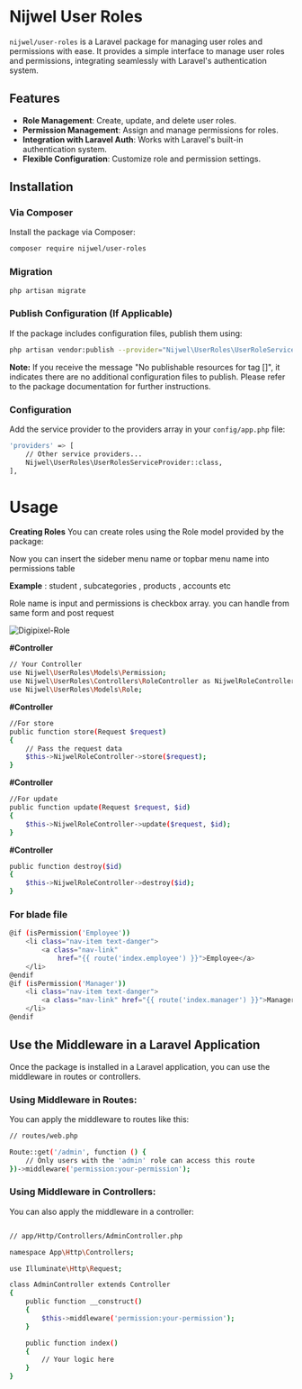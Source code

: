 # Nijwel User Roles

`nijwel/user-roles` is a Laravel package for managing user roles and permissions with ease. It provides a simple interface to manage user roles and permissions, integrating seamlessly with Laravel's authentication system.

## Features

- **Role Management**: Create, update, and delete user roles.
- **Permission Management**: Assign and manage permissions for roles.
- **Integration with Laravel Auth**: Works with Laravel's built-in authentication system.
- **Flexible Configuration**: Customize role and permission settings.

## Installation

### Via Composer

Install the package via Composer:

```bash
composer require nijwel/user-roles
```

### Migration
```bash
php artisan migrate
```

### Publish Configuration (If Applicable)
If the package includes configuration files, publish them using:

```bash
php artisan vendor:publish --provider="Nijwel\UserRoles\UserRoleServiceProvider"
```

<b>Note:</b> If you receive the message "No publishable resources for tag []", it indicates there are no additional configuration files to publish. Please refer to the package documentation for further instructions.

### Configuration
Add the service provider to the providers array in your `config/app.php` file:

```bash
'providers' => [
    // Other service providers...
    Nijwel\UserRoles\UserRolesServiceProvider::class,
],
```
# Usage
<b>Creating Roles</b>
You can create roles using the Role model provided by the package:

Now you can insert the sideber menu name or topbar menu name into permissions table

<b>Example</b> : student , subcategories , products , accounts etc

Role name is input and permissions is checkbox array. you can handle from same form and post request

![Digipixel-Role](https://github.com/user-attachments/assets/1cfe8d26-6c9d-4cd0-b71a-8c8d82b9f934)

<b>#Controller</b>
```bash
// Your Controller
use Nijwel\UserRoles\Models\Permission;
use Nijwel\UserRoles\Controllers\RoleController as NijwelRoleController;
use Nijwel\UserRoles\Models\Role;
```

<b>#Controller</b>
```bash
//For store
public function store(Request $request)
{
    // Pass the request data
    $this->NijwelRoleController->store($request);
}
```

<b>#Controller</b>
```bash
//For update
public function update(Request $request, $id)
{
    $this->NijwelRoleController->update($request, $id);
}
```

<b>#Controller</b>
```bash
public function destroy($id)
{
    $this->NijwelRoleController->destroy($id);
}
```

### For blade file
```bash
@if (isPermission('Employee'))
    <li class="nav-item text-danger">
        <a class="nav-link"
            href="{{ route('index.employee') }}">Employee</a>
    </li>
@endif
@if (isPermission('Manager'))
    <li class="nav-item text-danger">
        <a class="nav-link" href="{{ route('index.manager') }}">Manager</a>
    </li>
@endif
```

## Use the Middleware in a Laravel Application
Once the package is installed in a Laravel application, you can use the middleware in routes or controllers.

### Using Middleware in Routes:
You can apply the middleware to routes like this:

```bash
// routes/web.php

Route::get('/admin', function () {
    // Only users with the 'admin' role can access this route
})->middleware('permission:your-permission');
```

### Using Middleware in Controllers:
You can also apply the middleware in a controller:
```bash

// app/Http/Controllers/AdminController.php

namespace App\Http\Controllers;

use Illuminate\Http\Request;

class AdminController extends Controller
{
    public function __construct()
    {
        $this->middleware('permission:your-permission');
    }

    public function index()
    {
        // Your logic here
    }
}
```



